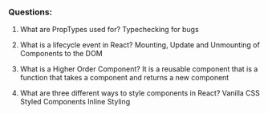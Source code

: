 ### Questions:

1.  What are PropTypes used for?
Typechecking for bugs

2.  What is a lifecycle event in React?
Mounting, Update and Unmounting of Components to the DOM

3.  What is a Higher Order Component?
It is a reusable component that is a function that takes a component and returns a new component

4.  What are three different ways to style components in React?
Vanilla CSS
Styled Components
Inline Styling
